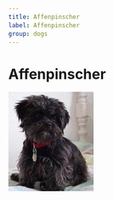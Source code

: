 ```yaml
---
title: Affenpinscher
label: Affenpinscher
group: dogs
---
```


# Affenpinscher

![Affenpinscher](/assets/images/affenpinscher/image.jpg "Affenpinscher")